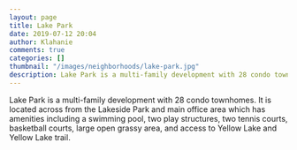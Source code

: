 ```yaml
---
layout: page
title: Lake Park
date: 2019-07-12 20:04
author: Klahanie
comments: true
categories: []
thumbnail: "/images/neighborhoods/lake-park.jpg"
description: Lake Park is a multi-family development with 28 condo townhomes. It is located across from the Lakeside Park and main office area which has amenities including a swimming pool, two play structures, two tennis courts, basketball courts, large open grassy area, and access to Yellow Lake and Yellow Lake trail.
---
```

Lake Park is a multi-family development with 28 condo townhomes. It is located across from the Lakeside Park and main office area which has amenities including a swimming pool, two play structures, two tennis courts, basketball courts, large open grassy area, and access to Yellow Lake and Yellow Lake trail.

<object type="image/svg+xml" data="{{site.url}}/images/neighborhoods/lake-park.svg" class="img-fluid"/>